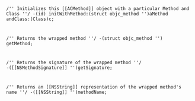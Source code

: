 

<code>

/''
    Initializes this [[ACMethod]] object with a particular Method and Class
''/
-(id) initWithMethod:(struct objc_method '')aMethod andClass:(Class)c;

/''
    Returns the wrapped method
''/
-(struct objc_method '') getMethod;

/''
    Returns the signature of the wrapped method
''/
-([[NSMethodSignature]] '')getSignature;

/''
    Returns an [[NSString]] representation of the wrapped method's name
''/
-([[NSString]] '')methodName;

</code>
